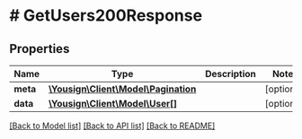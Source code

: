 # # GetUsers200Response

## Properties

Name | Type | Description | Notes
------------ | ------------- | ------------- | -------------
**meta** | [**\Yousign\Client\Model\Pagination**](Pagination.md) |  | [optional]
**data** | [**\Yousign\Client\Model\User[]**](User.md) |  | [optional]

[[Back to Model list]](../../README.md#models) [[Back to API list]](../../README.md#endpoints) [[Back to README]](../../README.md)
